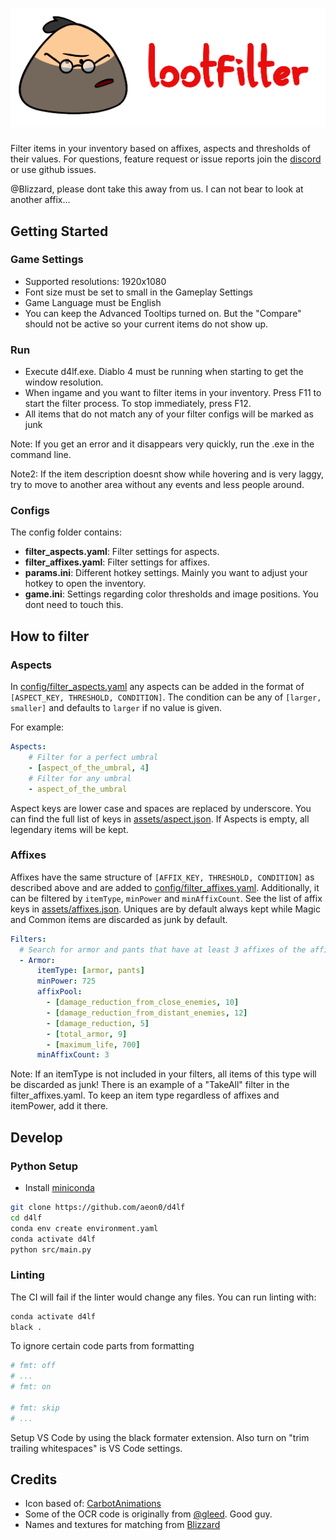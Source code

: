 # ![logo](assets/logo.png)

Filter items in your inventory based on affixes, aspects and thresholds of their values. For questions, feature request or issue reports join the [discord](https://discord.gg/4rG6yD3dnD) or use github issues.

@Blizzard, please dont take this away from us. I can not bear to look at another affix...

## Getting Started

### Game Settings
- Supported resolutions: 1920x1080
- Font size must be set to small in the Gameplay Settings
- Game Language must be English
- You can keep the Advanced Tooltips turned on. But the "Compare" should not be active so your current items do not show up.

### Run
- Execute d4lf.exe. Diablo 4 must be running when starting to get the window resolution.
- When ingame and you want to filter items in your inventory. Press F11 to start the filter process. To stop immediately, press F12.
- All items that do not match any of your filter configs will be marked as junk

Note: If you get an error and it disappears very quickly, run the .exe in the command line.

Note2: If the item description doesnt show while hovering and is very laggy, try to move to another area without any events and less people around.

### Configs
The config folder contains:
- __filter_aspects.yaml__: Filter settings for aspects.
- __filter_affixes.yaml__: Filter settings for affixes.
- __params.ini__: Different hotkey settings. Mainly you want to adjust your hotkey to open the inventory.
- __game.ini__: Settings regarding color thresholds and image positions. You dont need to touch this.

## How to filter
### Aspects
In [config/filter_aspects.yaml](config/filter_aspects.yaml) any aspects can be added in the format of `[ASPECT_KEY, THRESHOLD, CONDITION]`. The condition can be any of `[larger, smaller]` and defaults to `larger` if no value is given.

For example:
```yaml
Aspects:
    # Filter for a perfect umbral
    - [aspect_of_the_umbral, 4]
    # Filter for any umbral
    - aspect_of_the_umbral
```
Aspect keys are lower case and spaces are replaced by underscore. You can find the full list of keys in [assets/aspect.json](assets/aspects.json). If Aspects is empty, all legendary items will be kept.

### Affixes
Affixes have the same structure of `[AFFIX_KEY, THRESHOLD, CONDITION]` as described above and are added to [config/filter_affixes.yaml](config/filter_affixes.yaml). Additionally, it can be filtered by `itemType`, `minPower` and `minAffixCount`. See the list of affix keys in [assets/affixes.json](assets/affixes.json). Uniques are by default always kept while Magic and Common items are discarded as junk by default.

```yaml
Filters:
  # Search for armor and pants that have at least 3 affixes of the affixPool
  - Armor:
      itemType: [armor, pants]
      minPower: 725
      affixPool:
        - [damage_reduction_from_close_enemies, 10]
        - [damage_reduction_from_distant_enemies, 12]
        - [damage_reduction, 5]
        - [total_armor, 9]
        - [maximum_life, 700]
      minAffixCount: 3
```

Note: If an itemType is not included in your filters, all items of this type will be discarded as junk! There is an example of a "TakeAll" filter in the filter_affixes.yaml. To keep an item type regardless of affixes and itemPower, add it there.

## Develop

### Python Setup
- Install [miniconda](https://docs.conda.io/projects/miniconda/en/latest/)
```bash
git clone https://github.com/aeon0/d4lf
cd d4lf
conda env create environment.yaml
conda activate d4lf
python src/main.py
```

### Linting
The CI will fail if the linter would change any files. You can run linting with:
```bash
conda activate d4lf
black .
```
To ignore certain code parts from formatting
```python
# fmt: off
# ...
# fmt: on

# fmt: skip
# ...
```
Setup VS Code by using the black formater extension. Also turn on "trim trailing whitespaces" is VS Code settings.

## Credits
- Icon based of: [CarbotAnimations](https://www.youtube.com/carbotanimations/about)
- Some of the OCR code is originally from [@gleed](https://github.com/aliig). Good guy.
- Names and textures for matching from [Blizzard](https://www.blizzard.com)
